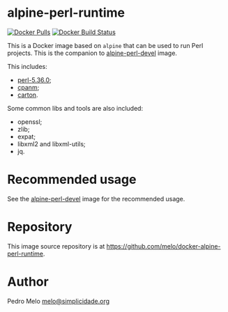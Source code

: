 # alpine-perl-runtime #

[![Docker Pulls](https://img.shields.io/docker/pulls/melopt/alpine-perl-runtime.svg)]()
[![Docker Build Status](https://img.shields.io/docker/build/melopt/alpine-perl-runtime.svg)]()

This is a Docker image based on `alpine` that can be used to run Perl projects. This is the companion to [alpine-perl-devel](https://github.com/melo/docker-alpine-perl-devel) image.

This includes:

* [perl-5.36.0](https://metacpan.org/release/perl);
* [cpanm](https://metacpan.org/release/App-cpanminus);
* [carton](https://metacpan.org/release/Carton).

Some common libs and tools are also included:

* openssl;
* zlib;
* expat;
* libxml2 and libxml-utils;
* jq.


# Recommended usage #

See the [alpine-perl-devel](https://github.com/melo/docker-alpine-perl-devel) image for the recommended usage.

# Repository #

This image source repository is at https://github.com/melo/docker-alpine-perl-runtime.


# Author #

Pedro Melo
melo@simplicidade.org
